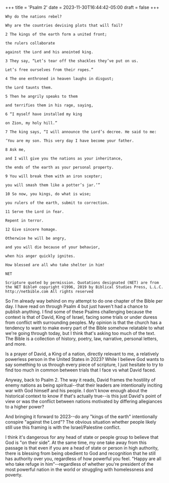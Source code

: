 +++
title = 'Psalm 2'
date = 2023-11-30T16:44:42-05:00
draft = false
+++

```
Why do the nations rebel?

Why are the countries devising plots that will fail?

2 The kings of the earth form a united front;

the rulers collaborate

against the Lord and his anointed king.

3 They say, “Let’s tear off the shackles they’ve put on us.

Let’s free ourselves from their ropes.”

4 The one enthroned in heaven laughs in disgust;

the Lord taunts them.

5 Then he angrily speaks to them

and terrifies them in his rage, saying,

6 “I myself have installed my king

on Zion, my holy hill.”

7 The king says, “I will announce the Lord’s decree. He said to me:

‘You are my son. This very day I have become your father.

8 Ask me,

and I will give you the nations as your inheritance,

the ends of the earth as your personal property.

9 You will break them with an iron scepter;

you will smash them like a potter’s jar.’”

10 So now, you kings, do what is wise;

you rulers of the earth, submit to correction.

11 Serve the Lord in fear.

Repent in terror.

12 Give sincere homage.

Otherwise he will be angry,

and you will die because of your behavior,

when his anger quickly ignites.

How blessed are all who take shelter in him!

NET

Scripture quoted by permission. Quotations designated (NET) are from the NET Bible® copyright ©1996, 2019 by Biblical Studies Press, L.L.C. http://netbible.com All rights reserved
```

So I'm already way behind on my attempt to do one chapter of the Bible per day. 
I have read on through Psalm 4 but just haven't had a chance to publish anything. 
I find some of these Psalms challenging because the context is that of David, King of 
Israel, facing some trials or under duress from conflict with surrounding peoples. 
My opinion is that the church has a tendency to want to make every part of the Bible
somehow relatable to what we're going through today, but I think that's asking too
much of the text. The Bible is a collection of history, poetry, law, narrative, personal
letters, and more. 

Is a prayer of David, a King of a nation, directly relevant to me, a relatively powerless
person in the United States in 2023? While I believe God wants to say something to us
through every piece of scripture, I just hesitate to try to find too much in common between
trials that I face vs what David faced.

Anyway, back to Psalm 2. The way it reads, David frames the hostility of enemy nations
as being spiritual--that their leaders are intentionally inciting war with God himself
and his people. I don't know enough about the historical context to know if that's 
actually true--is this just David's point of view or was the conflict between nations
motivated by differing allegiances to a higher power?

And bringing it forward to 2023--do any "kings of the earth" intentionally conspire "against the Lord"?
The obvious situation whether people likely still use this framing is with the Israel/Palestine 
conflict. 

I think it's dangerous for any head of state or people group to believe that God is 
"on their side". At the same time, my one take away from this passage is that
even if you are a head of state or person in high authority, there is blessing from 
being obedient to God and recognition that he still has authority over you, regardless
of how powerful you feel. "Happy are all who take refuge in him"--regardless of whether 
you're president of the most powerful nation in the world or struggling with homelessness
and poverty. 
